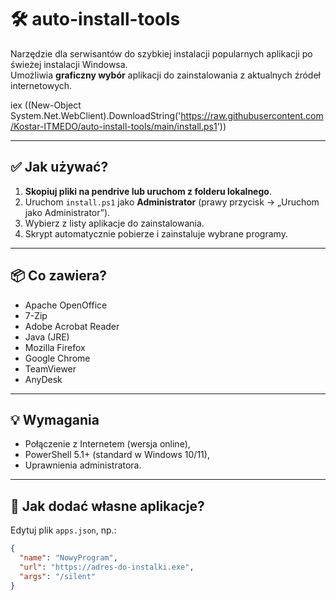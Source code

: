 # 🛠 auto-install-tools

Narzędzie dla serwisantów do szybkiej instalacji popularnych aplikacji po świeżej instalacji Windowsa.  
Umożliwia **graficzny wybór** aplikacji do zainstalowania z aktualnych źródeł internetowych.


iex ((New-Object System.Net.WebClient).DownloadString('https://raw.githubusercontent.com/Kostar-ITMEDO/auto-install-tools/main/install.ps1'))

---

## ✅ Jak używać?

1. **Skopiuj pliki na pendrive lub uruchom z folderu lokalnego**.
2. Uruchom `install.ps1` jako **Administrator** (prawy przycisk → „Uruchom jako Administrator”).
3. Wybierz z listy aplikacje do zainstalowania.
4. Skrypt automatycznie pobierze i zainstaluje wybrane programy.

---

## 📦 Co zawiera?

- Apache OpenOffice
- 7-Zip
- Adobe Acrobat Reader
- Java (JRE)
- Mozilla Firefox
- Google Chrome
- TeamViewer
- AnyDesk

---

## 💡 Wymagania

- Połączenie z Internetem (wersja online),
- PowerShell 5.1+ (standard w Windows 10/11),
- Uprawnienia administratora.

---

## 📝 Jak dodać własne aplikacje?

Edytuj plik `apps.json`, np.:

```json
{
  "name": "NowyProgram",
  "url": "https://adres-do-instalki.exe",
  "args": "/silent"
}
